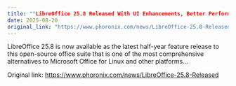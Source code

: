 ```yaml
---
title: ""LibreOffice 25.8 Released With UI Enhancements, Better Performance""
date: 2025-08-20
original_link: "https://www.phoronix.com/news/LibreOffice-25.8-Released"
---
```


LibreOffice 25.8 is now available as the latest half-year feature release to this open-source office suite that is one of the most comprehensive alternatives to Microsoft Office for Linux and other platforms...

Original link: https://www.phoronix.com/news/LibreOffice-25.8-Released